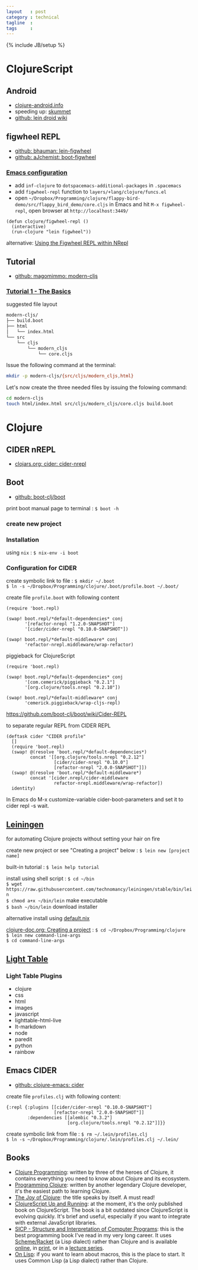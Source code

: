 ```yaml
---
layout   : post
category : technical
tagline  : 
tags     : 
---
```

{% include JB/setup %}

# ClojureScript

## Android

- [clojure-android.info](http://clojure-android.info/)
- speeding up: [skummet](http://clojure-android.info/skummet/)
- [github: lein droid wiki](https://github.com/clojure-android/lein-droid/wiki/Tutorial)

## figwheel REPL

- [github: bhauman: lein-figwheel](https://github.com/bhauman/lein-figwheel)
- [github: aJchemist: boot-figwheel](https://github.com/aJchemist/boot-figwheel)

### [Emacs configuration](https://github.com/bhauman/lein-figwheel/wiki/Running-figwheel-with-Emacs-Inferior-Clojure-Interaction-Mode)

- add `inf-clojure` to `dotspacemacs-additional-packages` in `.spacemacs`
- add `figwheel-repl` function to `layers/+lang/clojure/funcs.el`
- open `~/Dropbox/Programming/clojure/flappy-bird-demo/src/flappy_bird_demo/core.cljs` in Emacs and hit `M-x figwheel-repl`, open browser at `http://localhost:3449/`

~~~
(defun clojure/figwheel-repl ()
  (interactive)
  (run-clojure "lein figwheel"))
~~~

alternative: [Using the Figwheel REPL within NRepl](https://github.com/bhauman/lein-figwheel/wiki/Using-the-Figwheel-REPL-within-NRepl)

## Tutorial

- [github: magomimmo: modern-cljs](https://github.com/magomimmo/modern-cljs)

### [Tutorial 1 - The Basics](https://github.com/magomimmo/modern-cljs/blob/master/doc/second-edition/tutorial-01.md)

suggested file layout

~~~bash
modern-cljs/
├── build.boot
├── html
│   └── index.html
└── src
    └── cljs
        └── modern_cljs
            └── core.cljs
~~~

Issue the following command at the terminal:

~~~bash
mkdir -p modern-cljs/{src/cljs/modern_cljs,html}
~~~

Let's now create the three needed files by issuing the folowing
command:

~~~bash
cd modern-cljs
touch html/index.html src/cljs/modern_cljs/core.cljs build.boot
~~~

# Clojure

## CIDER nREPL

- [clojars.org: cider: cider-nrepl](https://clojars.org/cider/cider-nrepl)

## Boot

- [github: boot-clj/boot](https://github.com/boot-clj/boot)

print boot manual page to terminal
:   `$ boot -h`

### create new project

### Installation

using `nix`
:   `$ nix-env -i boot`

### Configuration for CIDER

create symbolic link to file
:   `$ mkdir ~/.boot`  
    `$ ln -s ~/Dropbox/Programming/clojure/.boot/profile.boot ~/.boot/`

create file `profile.boot` with following content

~~~
(require 'boot.repl)

(swap! boot.repl/*default-dependencies* conj
       '[refactor-nrepl "1.2.0-SNAPSHOT"]
       '[cider/cider-nrepl "0.10.0-SNAPSHOT"])

(swap! boot.repl/*default-middleware* conj
       'refactor-nrepl.middleware/wrap-refactor)
~~~

piggieback for ClojureScript

~~~
(require 'boot.repl)

(swap! boot.repl/*default-dependencies* conj
       '[com.cemerick/piggieback "0.2.1"]
       '[org.clojure/tools.nrepl "0.2.10"])

(swap! boot.repl/*default-middleware* conj
       'cemerick.piggieback/wrap-cljs-repl)
~~~

https://github.com/boot-clj/boot/wiki/Cider-REPL

to separate regular REPL from CIDER REPL

~~~
(deftask cider "CIDER profile"
  []
  (require 'boot.repl)
  (swap! @(resolve 'boot.repl/*default-dependencies*)
         concat '[[org.clojure/tools.nrepl "0.2.12"]
                  [cider/cider-nrepl "0.10.0"]
                  [refactor-nrepl "2.0.0-SNAPSHOT"]])
  (swap! @(resolve 'boot.repl/*default-middleware*)
         concat '[cider.nrepl/cider-middleware
                  refactor-nrepl.middleware/wrap-refactor])
  identity)
~~~

In Emacs do M-x customize-variable cider-boot-parameters and set it to cider repl -s wait.

## [Leiningen](http://leiningen.org/)

for automating Clojure projects without setting your hair on fire

create new project or see "Creating a project" below
:   `$ lein new [project name]`

built-in tutorial
:   `$ lein help tutorial`

install using shell script
:   `$ cd ~/bin`  
    `$ wget https://raw.githubusercontent.com/technomancy/leiningen/stable/bin/lein`  
    `$ chmod a+x ~/bin/lein` make executable  
    `$ bash ~/bin/lein` download installer

alternative install using [default.nix](https://github.com/NixOS/nixpkgs/blob/master/pkgs/development/tools/build-managers/leiningen/default.nix)

[clojure-doc.org: Creating a project](http://clojure-doc.org/articles/tutorials/emacs.html#creating-a-project)
:   `$ cd ~/Dropbox/Programming/clojure`  
    `$ lein new command-line-args`  
    `$ cd command-line-args`

## [Light Table](http://lighttable.com/)

### Light Table Plugins

- clojure
- css
- html
- images
- javascript
- lighttable-html-live
- lt-markdown
- node
- paredit
- python
- rainbow

## Emacs CIDER

- [github: clojure-emacs: cider](https://github.com/clojure-emacs/cider)

create file `profiles.clj` with following content:

~~~
{:repl {:plugins [[cider/cider-nrepl "0.10.0-SNAPSHOT"]
                  [refactor-nrepl "2.0.0-SNAPSHOT"]]
        :dependencies [[alembic "0.3.2"]
                       [org.clojure/tools.nrepl "0.2.12"]]}}
~~~

create symbolic link from file
:   `$ rm ~/.lein/profiles.clj`  
    `$ ln -s ~/Dropbox/Programming/clojure/.lein/profiles.clj ~/.lein/`

## Books

* [Clojure Programming][7]: written by three of the heroes of Clojure,
  it contains everything you need to know about Clojure and its
  ecosystem.
* [Programming Clojure][8]: written by another legendary Clojure
  developer, it's the easiest path to learning Clojure.
* [The Joy of Clojure][9]: the title speaks by itself. A must read!
* [ClojureScript Up and Running][10]: at the moment, it's the only
  published book on ClojureScript. The book is a bit outdated since
  ClojureScript is evolving quickly. It's brief and useful, especially
  if you want to integrate with external JavaScript libraries.
* [SICP - Structure and Interpretation of Computer Programs][11]: this
  is the best programming book I've read in my very long career. It
  uses [Scheme/Racket][12] (a Lisp dialect) rather than Clojure and is
  available [online][13], in [print][13], or in a
  [lecture series][14].
* [On Lisp][15]: if you want to learn about macros, this is the place
  to start.  It uses Common Lisp (a Lisp dialect) rather than Clojure.

[7]: http://www.clojurebook.com/
[8]: http://pragprog.com/book/shcloj2/programming-clojure
[9]: http://www.joyofclojure.com/
[10]: http://shop.oreilly.com/product/0636920025139.do
[11]: http://mitpress.mit.edu/sicp/
[12]: http://racket-lang.org/
[13]: http://mitpress.mit.edu/sicp/full-text/book/book.html
[14]: http://ocw.mit.edu/courses/electrical-engineering-and-computer-science/6-001-structure-and-interpretation-of-computer-programs-spring-2005/index.htm
[15]: http://www.paulgraham.com/onlisp.html